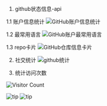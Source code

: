 1. github状态信息-api

1.1 账户信息统计 
![GitHub账户信息统计](https://github-stats.ubrong.com/api?username=gityanmingcheng&show_icons=true&theme=tokyonight)


1.2 最常用语言
![GitHub账户最常用语言](https://github-stats.ubrong.com/api/top-langs/?username=gityanmingcheng&layout=compact&theme=tokyonight)


1.3 repo卡片
![GitHub仓库信息卡片](https://github-stats.ubrong.com/api/pin/?username=gityanmingcheng&repo=gityanmingcheng&theme=dark)



2.  社交统计
![github统计](https://stats.justsong.cn/api/github?username=gityanmingcheng&theme=dark&lang=zh-CN)


3. 统计访问次数

![Visitor Count](https://profile-counter.glitch.me/{gityanmingcheng}/count.svg)


![tip](https://badgen.net/badge/php/8.1/orange?icon=php)
![tip](https://badgen.net/badge/python/3.1.6/green?icon=packagephobia)

